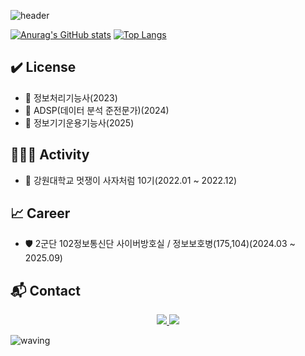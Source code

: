 ![header](https://capsule-render.vercel.app/api?type=waving&color=timeAuto&height=200&section=header&text=My%20GitHub&animation=blink&fontSize=80&rotate=3)

[![Anurag's GitHub stats](https://github-readme-stats.vercel.app/api?username=NoobKDH&show_icons=true&theme=graywhite)](https://github.com/NoobKDH/github-readme-stats)
[![Top Langs](https://github-readme-stats.vercel.app/api/top-langs/?username=NoobKDH&layout=compact&show_icons=true&theme=graywhite)](https://github.com/NoobKDH/github-readme-stats)

<!--## Skills-->
## ✔️ License
 - 📃 정보처리기능사(2023)
 - 📃 ADSP(데이터 분석 준전문가)(2024)
 - 📃 정보기기운용기능사(2025)
 
## 🤸🏻‍♂️ Activity
 - 🦁 강원대학교 멋쟁이 사자처럼 10기(2022.01 ~ 2022.12)
 
## 📈 Career
 - 🛡️ 2군단 102정보통신단 사이버방호실 / 정보보호병(175,104)(2024.03 ~ 2025.09)
 
## 📬 Contact
<div align=center>
          <a href="mailto:saromeokdh@gmail.com"> <img src="https://img.shields.io/badge/Gmail-EA4335?style=flat&logo=gmail&logoColor=white&link=mailto:saromeokdh@gmail.com"> </a>
          <a href="https://devilow102.tistory.com"> <img src="https://img.shields.io/badge/Blog-FE5F50?style=flat&logo=tistory&logoColor=white&link=devilow102.tistory.com"> </a>
  <br>
</div>

![waving](https://capsule-render.vercel.app/api?type=waving&height=150&color=timeAuto&section=footer)
